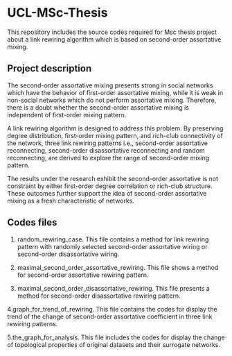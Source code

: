 # UCL-MSc-Thesis

This repository includes the source codes required for Msc thesis project about a link rewiring algorithm which is based on second-order assortative mixing.

## Project description

The second-order assortative mixing presents strong in social networks which have the behavior of first-order assortative mixing, while it is weak in non-social networks which do not perform assortative mixing. Therefore, there is a doubt whether the second-order assortative mixing is independent of first-order mixing pattern.

A link rewiring algorithm is designed to address this problem. By preserving degree distribution, first-order mixing pattern, and rich-club connectivity of the network, three link rewiring patterns i.e., second-order assortative reconnecting, second-order disassortative reconnecting and random reconnecting, are derived to explore the range of second-order mixing pattern.

The results under the research exhibit the second-order assortative is not constraint by either first-order degree correlation or rich-club structure. These outcomes further support the idea of second-order assortative mixing as a fresh characteristic of networks. 

## Codes files

1. random_rewiring_case. This file contains a method for link rewiring pattern with randomly selected second-order assortative wiring or second-order disassortative wiring.

2. maximal_second_order_assortative_rewiring. This file shows a method for second-order assortative rewiring pattern.

3. maximal_second_order_disassortative_rewiring. This file presents a method for second-order disassortative rewiring pattern.

4.graph_for_trend_of_rewiring. This file contains the codes for display the trend of the change of second-order assortative coefficient in three link rewiring patterns.

5.the_graph_for_analysis. This file includes the codes for display the change of topological properties of original datasets and their surrogate networks.
